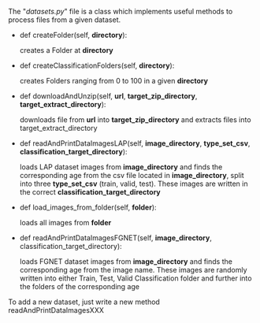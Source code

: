 The "*datasets.py*" file is a class which implements useful methods
to process files from a given dataset.

* def createFolder(self, __directory__):

	creates a Folder at __directory__

* def createClassificationFolders(self, __directory__):

	creates Folders ranging from 0 to 100 in a given __directory__

* def downloadAndUnzip(self, __url__, __target_zip_directory__, __target_extract_directory__):

	downloads file from __url__ into __target_zip_directory__ and extracts
	files into target_extract_directory

* def readAndPrintDataImagesLAP(self, __image_directory__, __type_set_csv__, __classification_target_directory__):

	loads LAP dataset images from __image_directory__ and finds the corresponding age
	from the csv file located in __image_directory__, split into three __type_set_csv__ (train, valid, test).
	These images are written in the correct __classification_target_directory__

* def load_images_from_folder(self, __folder__):

    loads all images from __folder__

* def readAndPrintDataImagesFGNET(self, __image_directory__, classification_target_directory):

	loads  FGNET dataset images from __image_directory__ and finds the corresponding age from the image name.
	These images are randomly written into either Train, Test, Valid Classification folder and further into the folders of the corresponding age


To add a new dataset, just write a new method readAndPrintDataImagesXXX